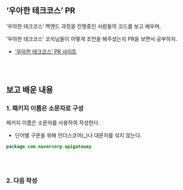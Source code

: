 ## ‘우아한 테크코스’ PR

‘우아한 테크코스’ 백엔드 과정을 진행중인 사람들의 코드를 보고 배우며, 

‘우아한 테크코스’ 코치님들이 어떻게 조언을 해주셨는지 PR을 보면서 공부하자.

- [‘우아한 테크코스’ PR 사이트](https://github.com/woowacourse/java-ladder/pulls?q=is%3Apr+is%3Aclosed)<br/>


<br/><br/>


## 보고 배운 내용


### 1. 패키지 이름은 소문자로 구성 

패키지 이름은 소문자를 사용하여 작성한다. 
    
- 단어별 구문을 위해 언더스코어(_)나 대문자를 섞지 않는다.

```java
package com.navercorp.apigateway
```

<br/><br/>

### 2. 다음 작성

